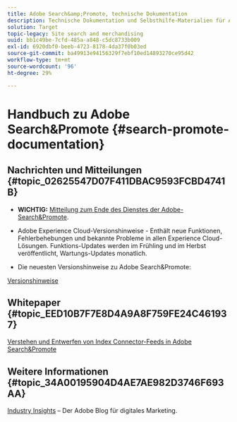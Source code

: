 ```yaml
---
title: Adobe Search&amp;Promote, technische Dokumentation
description: Technische Dokumentation und Selbsthilfe-Materialien für Adobe Search&amp;Promote
solution: Target
topic-legacy: Site search and merchandising
uuid: bb1c49be-7cfd-485a-a848-c5dc8733b009
exl-id: 6920dbf0-beeb-4723-8178-4da37f0b03ed
source-git-commit: ba49913e94156329f7ebf10ed14893270ce95d42
workflow-type: tm+mt
source-wordcount: '96'
ht-degree: 29%

---
```


# Handbuch zu Adobe Search&amp;Promote {#search-promote-documentation}

## Nachrichten und Mitteilungen {#topic_02625547D07F411DBAC9593FCBD4741B}

* **WICHTIG:** [Mitteilung zum Ende des Dienstes der Adobe-Search&amp;Promote](/help/sp-eol.md).

* Adobe Experience Cloud-Versionshinweise - Enthält neue Funktionen, Fehlerbehebungen und bekannte Probleme in allen Experience Cloud-Lösungen. Funktions-Updates werden im Frühling und im Herbst veröffentlicht, Wartungs-Updates monatlich.

<!--   Early Access: Sign up for the [Adobe Priority Product Update](https://campaign.adobe.com/webApp/adbePriorityProductSubscribe) to receive Adobe Marketing Cloud release notes one week before each release. -->

* Die neuesten Versionshinweise zu Adobe Search&amp;Promote:

[Versionshinweise](/help/c-searchpromote-release-notes/c-rn-02-13-18-version-1811.md)

## Whitepaper {#topic_EED10B7F7E8D4A9A8F759FE24C461937}

[Verstehen und Entwerfen von Index Connector-Feeds in Adobe Search&amp;Promote](/help/assets/index_connector_feeds.pdf)

## Weitere Informationen {#topic_34A00195904D4AE7AE982D3746F693AA}

<!-- [Adobe Search&amp;Promote website](https://www.adobe.com/solutions/testing-targeting/search-driven-merchandising.html) -->

[Industry Insights](https://blog.adobe.com/en/topics/digital-transformation.html) – Der Adobe Blog für digitales Marketing.
